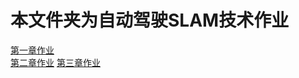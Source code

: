 <!--
 * @Description  : 
 * @Author       : zhiwei chen
 * @Date         : 2023-05-21 21:29:29
 * @LastEditors  : zhiwei chen
 * @LastEditTime : 2023-06-05 21:58:52
-->
# 本文件夹为自动驾驶SLAM技术作业
[第一章作业](./hw1/README.md)  
[第二章作业](./hw2/README.md) 
[第三章作业](./hw3/README.md) 